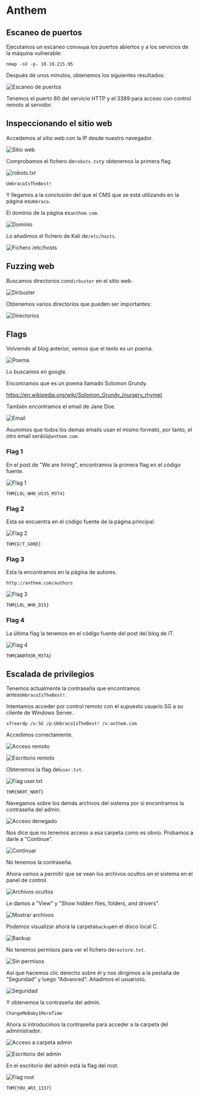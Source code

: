 # Anthem

## Escaneo de puertos

Ejecutamos un escaneo con`nmap`a los puertos abiertos y a los servicios de la máquina vulnerable:

```
nmap -sV -p- 10.10.215.95
```

Después de unos minutos, obtenemos los siguientes resultados:

![Escaneo de puertos](images/Pasted%20image%2020250222160043.png)

Tenemos el puerto 80 del servicio HTTP y el 3389 para acceso con control remoto al servidor.

## Inspeccionando el sitio web

Accedemos al sitio web con la IP desde nuestro navegador.

![Sitio web](images/Pasted%20image%2020250222160235.png)

Comprobamos el fichero de`robots.txt`y obtenemos la primera flag.

![robots.txt](images/Pasted%20image%2020250222160325.png)

```
UmbracoIsTheBest!
```

Y llegamos a la conclusión del que el CMS que se está utilizando en la página es`Umbraco`.

El dominio de la página es`anthem.com`.

![Dominio](images/Pasted%20image%2020250222162955.png)

Lo añadimos el fichero de Kali de`/etc/hosts`.

![Fichero /etc/hosts](images/Pasted%20image%2020250222163118.png)

## Fuzzing web

Buscamos directorios con`dirbuster` en el sitio web.

![Dirbuster](images/Pasted%20image%2020250222170200.png)

Obtenemos varios directorios que pueden ser importantes:

![Directorios](images/Pasted%20image%2020250222170424.png)

## Flags

Volviendo al blog anterior, vemos que el texto es un poema.

![Poema](images/Pasted%20image%2020250222171313.png)

Lo buscamos en google.

Encontramos que es un poema llamado Solomon Grundy.

https://en.wikipedia.org/wiki/Solomon_Grundy_(nursery_rhyme)

También encontramos el email de Jane Doe.

![Email](images/Pasted%20image%2020250222171546.png)

Asumimos que todos los demas emails usan el mismo formato, por tanto, el otro email será`SG@anthem.com`.

### Flag 1

En el post de "We are hiring", encontramos la primera flag en el código fuente.

![Flag 1](images/Pasted%20image%2020250222171821.png)

```
THM{L0L_WH0_US3S_M3T4}
```

### Flag 2

Esta se encuentra en el código fuente de la página principal.

![Flag 2](images/Pasted%20image%2020250222171949.png)

```
THM{G!T_G00D}
```

### Flag 3

Esta la encontramos en la página de autores.

```
http://anthem.com/authors
```

![Flag 3](images/Pasted%20image%2020250222172219.png)
```
THM{L0L_WH0_D15}
```

### Flag 4

La última flag la tenemos en el código fuente del post del blog de IT.

![Flag 4](images/Pasted%20image%2020250222172427.png)
```
THM{AN0TH3R_M3TA}
```

## Escalada de privilegios

Tenemos actualmente la contraseña que encontramos antes`UmbracoIsTheBest!`.

Intentamos acceder por control remoto con el supuesto usuario SG a su cliente de Windows Server.

```
xfreerdp /u:SG /p:UmbracoIsTheBest! /v:anthem.com
```

Accedimos correctamente.

![Acceso remoto](images/Pasted%20image%2020250222172826.png)

![Escritorio remoto](images/Pasted%20image%2020250222172914.png)

Obtenemos la flag del`user.txt`.

![Flag user.txt](images/Pasted%20image%2020250222173032.png)
```
THM{N00T_NO0T}
```

Navegamos sobre los demás archivos del sistema por si encontramos la contraseña del admin.

![Acceso denegado](images/Pasted%20image%2020250222173222.png)

Nos dice que no tenemos acceso a esa carpeta como es obvio. Probamos a darle a "Continue".

![Continuar](images/Pasted%20image%2020250222173259.png)

No tenemos la contraseña.

Ahora vamos a permitir que se vean los archivos ocultos en el sistema en el panel de control.

![Archivos ocultos](images/Pasted%20image%2020250222173953.png)

Le damos a "View" y "Show hidden files, folders, and drivers".

![Mostrar archivos](images/Pasted%20image%2020250222174056.png)

Podemos visualizar ahora la carpeta`backup`en el disco local C.

![Backup](images/Pasted%20image%2020250222174146.png)

No tenemos permisos para ver el fichero de`restore.txt`.

![Sin permisos](images/Pasted%20image%2020250222174226.png)

Así que hacemos clic derecho sobre él y nos dirigimos a la pestaña de "Seguridad" y luego "Advanced". Añadimos el usuario`SG`.

![Seguridad](images/Pasted%20image%2020250222174449.png)

Y obtenemos la contraseña del admin.

```
ChangeMeBaby1MoreTime
```

Ahora sí introducimos la contraseña para acceder a la carpeta del administrador.

![Acceso a carpeta admin](images/Pasted%20image%2020250222174744.png)

![Escritorio del admin](images/Pasted%20image%2020250222174946.png)

En el escritorio del admin está la flag del root.

![Flag root](images/Pasted%20image%2020250222175016.png)
```
THM{Y0U_4R3_1337}
```





























